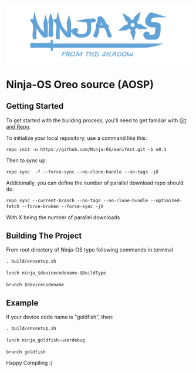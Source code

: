 <img src="https://raw.githubusercontent.com/Ninja-OS/manifest/N/logo.png">

Ninja-OS Oreo source (AOSP)
========

Getting Started
---------------

To get started with the building process, you'll need to get familiar with [Git and Repo](http://source.android.com/source/using-repo.html).

To initialize your local repository, use a command like this:

    repo init -u https://github.com/Ninja-OS/manifest.git -b o8.1

Then to sync up:

    repo sync  -f --force-sync --no-clone-bundle --no-tags -j8

Additionally, you can define the number of parallel download repo should do:

    repo sync --current-branch --no-tags --no-clone-bundle --optimized-fetch --force-broken --force-sync -jX

With X being the number of parallel downloads

 Building The Project
 ----------------------------------

From root directory of Ninja-OS type following commands in terminal

	. build/envsetup.sh
   
    lunch ninja_$devicecodename-$BuildType
   
	brunch $devicecodename

Example
---------------

If your device code name is "goldfish", then:

	. build/envsetup.sh

    lunch ninja_goldfish-userdebug

	brunch goldfish

Happy Compiling :)
